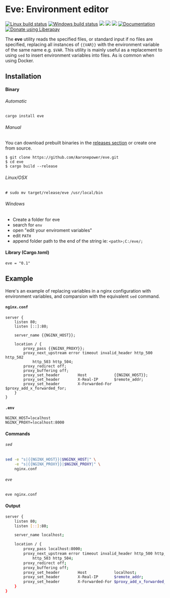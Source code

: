 # Eve: Environment editor
[![Linux build status](https://img.shields.io/travis/Aaronepower/eve.svg?branch=master)](https://travis-ci.org/Aaronepower/eve)
[![Windows build status](https://ci.appveyor.com/api/projects/status/github/Aaronepower/eve?svg=true)](https://ci.appveyor.com/project/Aaronepower/eve)
[![](https://img.shields.io/crates/d/eve.svg)](https://crates.io/crates/eve)
[![](https://img.shields.io/github/issues-raw/Aaronepower/eve.svg)](https://github.com/Aaronepower/eve/issues)
[![](https://tokei.rs/b1/github/Aaronepower/eve?category=code)](https://github.com/Aaronepower/eve)
[![Documentation](https://docs.rs/eve/badge.svg)](https://docs.rs/eve/)
[![Donate using Liberapay](https://liberapay.com/assets/widgets/donate.svg)](https://liberapay.com/Aaronepower/donate)

The **eve** utility reads the specified files, or standard input if no files are
specified, replacing all instances of `{{VAR}}` with the environment variable
of the same name e.g. `$VAR`. This utility is mainly useful as a replacement to
using `sed` to insert environment variables into files. As is common when using
Docker.

## Installation

#### Binary

###### Automatic
```
cargo install eve
```

###### Manual
You can download prebuilt binaries in the [releases section] or create one
from source.

```shell
$ git clone https://github.com/Aaronepower/eve.git
$ cd eve
$ cargo build --release
```
###### Linux/OSX
```
# sudo mv target/release/eve /usr/local/bin
```
###### Windows
- Create a folder for eve
- search for `env`
- open "edit your enviroment variables"
- edit `PATH`
- append folder path to the end of the string ie: `<path>;C:/eve/;`

#### Library (Cargo.toml)
```
eve = "0.1"
```

## Example
Here's an example of replacing variables in a nginx configuration with
environment variables, and comparsion with the equivalent `sed` command.

#### `nginx.conf`
```nginx
server {
    listen 80;
    listen [::]:80;

    server_name {{NGINX_HOST}};

    location / {
        proxy_pass {{NGINX_PROXY}};
        proxy_next_upstream error timeout invalid_header http_500 http_502
            http_503 http_504;
        proxy_redirect off;
        proxy_buffering off;
        proxy_set_header        Host            {{NGINX_HOST}};
        proxy_set_header        X-Real-IP       $remote_addr;
        proxy_set_header        X-Forwarded-For $proxy_add_x_forwarded_for;
    }
}
```

#### `.env`
```
NGINX_HOST=localhost
NGINX_PROXY=localhost:8000
```

#### Commands

###### `sed`
```bash
sed -e "s|{{NGINX_HOST}}|$NGINX_HOST|" \
    -e "s|{{NGINX_PROXY}}|$NGINX_PROXY|" \
    nginx.conf
```
###### `eve`
```bash
eve nginx.conf
```

#### Output
```bash
server {
    listen 80;
    listen [::]:80;

    server_name localhost;

    location / {
        proxy_pass localhost:8000;
        proxy_next_upstream error timeout invalid_header http_500 http_502
            http_503 http_504;
        proxy_redirect off;
        proxy_buffering off;
        proxy_set_header        Host            localhost;
        proxy_set_header        X-Real-IP       $remote_addr;
        proxy_set_header        X-Forwarded-For $proxy_add_x_forwarded_for;
    }
}
```

[releases section]: https://github.com/Aaronepower/eve/releases
